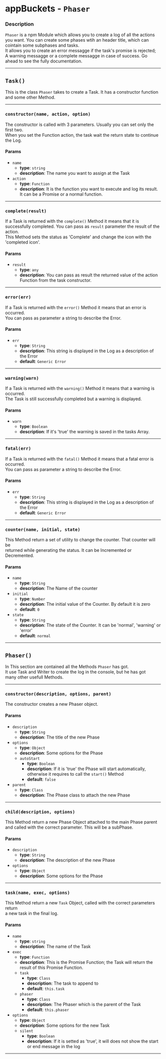 # appBuckets - `Phaser`

### Description
`Phaser` is a npm Module which allows you to create a log of all the actions you want.
You can create some phases wtih an header title, which can cointain some subphases and tasks.   
It allows you to create an error messagge if the task's promise is rejected;   
A warning messagge or a complete messagge in case of success.
Go ahead to see the fully documentation.
___
## `Task()`
This is the class `Phaser` takes to create a Task.
It has a constructor function and some other Method.
___
### `constructor(name, action, option)`
The constructor is called with 3 parameters. Usually you can set only the first two.   
When you set the Function action, the task wait the return state to continue the Log.  

#### Params
- `name`
  - **type**: `string`
  - **description**: The name you want to assign at the Task
- `action`
  - **type**: `Function`
  - **description**: It is the function you want to execute and log its result. It can be a Promise or a normal function. 
___
### `complete(result)`
If a Task is returned with the `complete()` Method it means that it is successfully completed.
You can pass as `result` parameter the result of the action.   
This Method sets the status as 'Complete' and change the icon   with the 'completed icon'.

#### Params
- `result`
  - **type**: `any`
  - **description**: You can pass as result the returned value of the action Function from the task constructor.
___
### `error(err)`
If a Task is returned with the `error()` Method it means that an error is occurred.    
You can pass as parameter a string to describe the Error.

#### Params
- `err`
  - **type**: `String`
  - **description**: This string is displayed in the Log as a description of the Error
  - **default**: `Generic Error`
___
### `warning(warn)`
If a Task is returned with the `warning()` Method it means that a warning is occurred.   
The Task is still successfully completed but a warning is displayed.
#### Params
- `warn`
  - **type**: `Boolean`
  - **description**: If it's 'true' the warning is saved in the tasks Array.
___
### `fatal(err)`
If a Task is returned with the `fatal()` Method it means that a fatal error is occurred.   
You can pass as parameter a string to describe the Error.

#### Params
- `err`
  - **type**: `String`
  - **description**: This string is displayed in the Log as a description of the Error
  - **default**: `Generic Error`
___
### `counter(name, initial, state)`
This Method return a set of utility to change the counter. That counter will be   
returned while generating the status. It can be Incremented or Decremented.

#### Params
- `name`
  - **type**: `String`
  - **description**: The Name of the counter
- `initial`
  - **type**: `Number`
  - **description**: The initial value of the Counter. By default it is zero
  - **default**: `0`
- `state`
  - **type**: `String`
  - **description**: The state of the Counter. It can be 'normal', 'warning' or 'error'
  - **default**: `normal`
___
## `Phaser()`
In This section are contained all the Methods `Phaser` has got.   
It use Task and Writer to create the log in the console, but he has got    
many other usefull Methods.
___
### `constructor(description, options, parent)`
The constructor creates a new Phaser object.

#### Params
- `description`
  - **type**: `String`
  - **description**: The title of the new Phase
- `options`
  - **type**: `Object`
  - **description**: Some options for the Phase
  - `autoStart`
    - **type**: `Boolean`
    - **description**: If it is 'true' the Phase will start automatically, otherwise it requires to call the `start()` Method
    - **default**: `false`
- `parent`
  - **type**: `Class`
  - **description**: The Phase class to attach the new Phase
___
### `child(description, options)`
This Method return a new Phase Object attached to the main Phase parent    
and called with the correct parameter. This will be a subPhase.

#### Params
- `description`
  - **type**: `String`
  - **description**: The description of the new Phase
- `options`
  - **type**: `Object`
  - **description**: Some options for the Phase
___
### `task(name, exec, options)`
This Method return a new `Task` Object, called with the correct parameters return   
a new task in the final log.

#### Params
- `name`
  - **type**: `string`
  - **description**: The name of the Task
- `exec`
  - **type**: `Function`
  - **description**: This is the Promise Function; the Task will return the result of this Promise Function.
  - `task`
    - **type**: `Class`
    - **description**: The task to append to
    - **default**: `this.task`
  - `phaser`
    - **type**: `Class`
    - **description**: The Phaser which is the parent of the Task
    - **default**: `this.phaser`
- `options`
  - **type**: `Object`
  - **description**: Some options for the new Task
  - `silent`
    - **type**: `Boolean`
    - **description**: If it is setted as 'true', it will does not show the start or end message in the log
___





